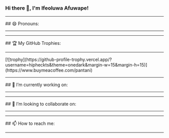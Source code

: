 ### Hi there 👋, I'm Ifeoluwa Afuwape!

<hr>
## 😄 Pronouns:
<hr>

<hr>
## 🏆 My GitHub Trophies:
<hr>
[![trophy](https://github-profile-trophy.vercel.app/?username=hipheckts&theme=onedark&margin-w=15&margin-h=15)](https://www.buymeacoffee.com/pantani)

<hr>
## 🔭 I’m currently working on:
<hr>

<hr>
## 👯 I’m looking to collaborate on:
<hr>

<hr>
## 📫 How to reach me:
<hr>
